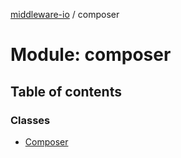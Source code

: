 [middleware-io](../README.md) / composer

# Module: composer

## Table of contents

### Classes

- [Composer](../classes/composer.composer-1.md)
